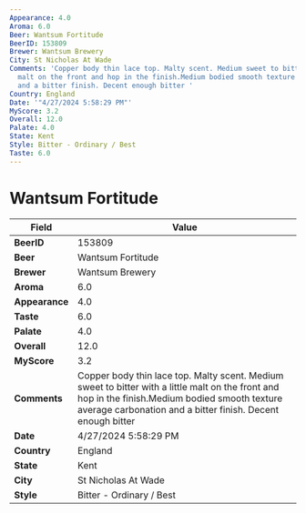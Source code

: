 ```yaml
---
Appearance: 4.0
Aroma: 6.0
Beer: Wantsum Fortitude
BeerID: 153809
Brewer: Wantsum Brewery
City: St Nicholas At Wade
Comments: 'Copper body thin lace top. Malty scent. Medium sweet to bitter with a little
  malt on the front and hop in the finish.Medium bodied smooth texture average carbonation
  and a bitter finish. Decent enough bitter '
Country: England
Date: '"4/27/2024 5:58:29 PM"'
MyScore: 3.2
Overall: 12.0
Palate: 4.0
State: Kent
Style: Bitter - Ordinary / Best
Taste: 6.0
---
```


# Wantsum Fortitude

| Field         | Value |
|---------------|-------|
| **BeerID** | 153809 |
| **Beer** | Wantsum Fortitude |
| **Brewer** | Wantsum Brewery |
| **Aroma** | 6.0 |
| **Appearance** | 4.0 |
| **Taste** | 6.0 |
| **Palate** | 4.0 |
| **Overall** | 12.0 |
| **MyScore** | 3.2 |
| **Comments** | Copper body thin lace top. Malty scent. Medium sweet to bitter with a little malt on the front and hop in the finish.Medium bodied smooth texture average carbonation and a bitter finish. Decent enough bitter  |
| **Date** | 4/27/2024 5:58:29 PM |
| **Country** | England |
| **State** | Kent |
| **City** | St Nicholas At Wade |
| **Style** | Bitter - Ordinary / Best |
